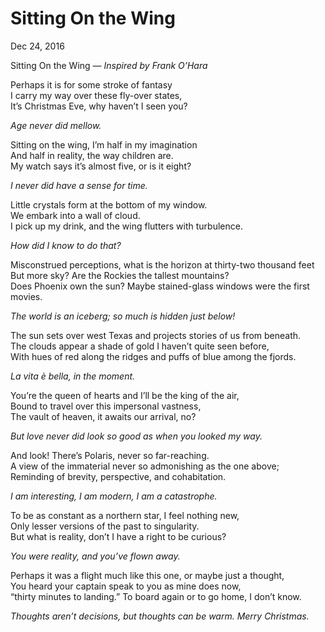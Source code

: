 # Sitting On the Wing

Dec 24, 2016

Sitting On the Wing — *Inspired by Frank O’Hara*

Perhaps it is for some stroke of fantasy\
I carry my way over these fly-over states,\
It’s Christmas Eve, why haven’t I seen you?

*Age never did mellow.*

Sitting on the wing, I’m half in my imagination\
And half in reality, the way children are.\
My watch says it’s almost five, or is it eight?

*I never did have a sense for time.*

Little crystals form at the bottom of my window.\
We embark into a wall of cloud.\
I pick up my drink, and the wing flutters with turbulence.

*How did I know to do that?*

Misconstrued perceptions, what is the horizon at thirty-two thousand feet\
But more sky? Are the Rockies the tallest mountains?\
Does Phoenix own the sun? Maybe stained-glass windows were the first movies.

*The world is an iceberg; so much is hidden just below!*

The sun sets over west Texas and projects stories of us from beneath.\
The clouds appear a shade of gold I haven’t quite seen before,\
With hues of red along the ridges and puffs of blue among the fjords.

*La vita è bella, in the moment.*

You’re the queen of hearts and I’ll be the king of the air,\
Bound to travel over this impersonal vastness,\
The vault of heaven, it awaits our arrival, no?

*But love never did look so good as when you looked my way.*

And look! There’s Polaris, never so far-reaching.\
A view of the immaterial never so admonishing as the one above;\
Reminding of brevity, perspective, and cohabitation.

*I am interesting, I am modern, I am a catastrophe.*

To be as constant as a northern star, I feel nothing new,\
Only lesser versions of the past to singularity.\
But what is reality, don’t I have a right to be curious?

*You were reality, and you’ve flown away.*

Perhaps it was a flight much like this one, or maybe just a thought,\
You heard your captain speak to you as mine does now,\
“thirty minutes to landing.” To board again or to go home, I don’t know.

*Thoughts aren’t decisions, but thoughts can be warm. Merry Christmas.*
